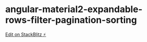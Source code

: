 # angular-material2-expandable-rows-filter-pagination-sorting

[Edit on StackBlitz ⚡️](https://stackblitz.com/edit/angular-material2-expandable-rows-filter-pagination-sorting)
